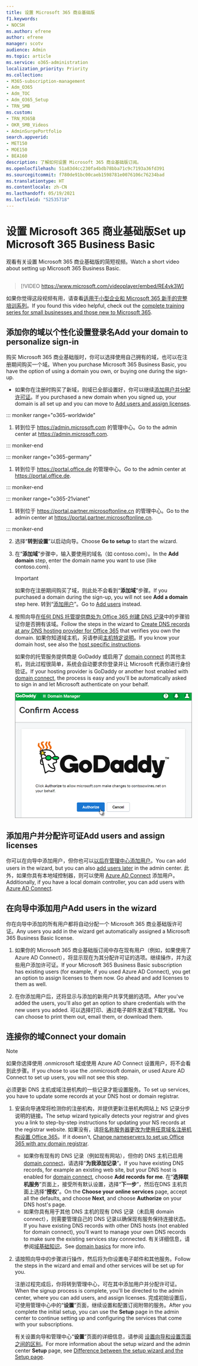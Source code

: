 ```yaml
---
title: 设置 Microsoft 365 商业基础版
f1.keywords:
- NOCSH
ms.author: efrene
author: efrene
manager: scotv
audience: Admin
ms.topic: article
ms.service: o365-administration
localization_priority: Priority
ms.collection:
- M365-subscription-management
- Adm_O365
- Adm_TOC
- Adm_O365_Setup
- TRN_SMB
ms.custom:
- TRN_M365B
- OKR_SMB_Videos
- AdminSurgePortfolio
search.appverid:
- MET150
- MOE150
- BEA160
description: 了解如何设置 Microsoft 365 商业基础版订阅。
ms.openlocfilehash: 51a83d4cc230fa4bdb78bba71c9c7193a36fd391
ms.sourcegitcommit: f780de91bc00caeb1598781e0076106c76234bad
ms.translationtype: HT
ms.contentlocale: zh-CN
ms.lasthandoff: 05/19/2021
ms.locfileid: "52535718"
---
```

# <a name="set-up-microsoft-365-business-basic"></a><span data-ttu-id="e93ef-103">设置 Microsoft 365 商业基础版</span><span class="sxs-lookup"><span data-stu-id="e93ef-103">Set up Microsoft 365 Business Basic</span></span>

 <span data-ttu-id="e93ef-104">观看有关设置 Microsoft 365 商业基础版的简短视频。</span><span class="sxs-lookup"><span data-stu-id="e93ef-104">Watch a short video about setting up Microsoft 365 Business Basic.</span></span><br><br>

> [!VIDEO https://www.microsoft.com/videoplayer/embed/RE4vk3W]

<span data-ttu-id="e93ef-105">如果你觉得这段视频有用，请查看[适用于小型企业和 Microsoft 365 新手的完整培训系列](../../business-video/index.yml)。</span><span class="sxs-lookup"><span data-stu-id="e93ef-105">If you found this video helpful, check out the [complete training series for small businesses and those new to Microsoft 365](../../business-video/index.yml).</span></span>

## <a name="add-your-domain-to-personalize-sign-in"></a><span data-ttu-id="e93ef-106">添加你的域以个性化设置登录名</span><span class="sxs-lookup"><span data-stu-id="e93ef-106">Add your domain to personalize sign-in</span></span>

<span data-ttu-id="e93ef-107">购买 Microsoft 365 商业基础版时，你可以选择使用自己拥有的域，也可以在注册期间购买一个域。</span><span class="sxs-lookup"><span data-stu-id="e93ef-107">When you purchase Microsoft 365 Business Basic, you have the option of using a domain you own, or buying one during the sign-up.</span></span>

- <span data-ttu-id="e93ef-108">如果你在注册时购买了新域，则域已全部设置好，你可以继续[添加用户并分配许可证](#add-users-and-assign-licenses)。</span><span class="sxs-lookup"><span data-stu-id="e93ef-108">If you purchased a new domain when you signed up, your domain is all set up and you can move to [Add users and assign licenses](#add-users-and-assign-licenses).</span></span>

 ::: moniker range="o365-worldwide"

1. <span data-ttu-id="e93ef-109">转到位于 <a href="https://go.microsoft.com/fwlink/p/?linkid=2024339" target="_blank">https://admin.microsoft.com</a> 的管理中心。</span><span class="sxs-lookup"><span data-stu-id="e93ef-109">Go to the admin center at <a href="https://go.microsoft.com/fwlink/p/?linkid=2024339" target="_blank">https://admin.microsoft.com</a>.</span></span>

::: moniker-end

::: moniker range="o365-germany"

1. <span data-ttu-id="e93ef-110">转到位于 <a href="https://go.microsoft.com/fwlink/p/?linkid=848041" target="_blank">https://portal.office.de</a> 的管理中心。</span><span class="sxs-lookup"><span data-stu-id="e93ef-110">Go to the admin center at <a href="https://go.microsoft.com/fwlink/p/?linkid=848041" target="_blank">https://portal.office.de</a>.</span></span>

::: moniker-end

::: moniker range="o365-21vianet"

1. <span data-ttu-id="e93ef-111">转到位于 <a href="https://go.microsoft.com/fwlink/p/?linkid=850627" target="_blank">https://portal.partner.microsoftonline.cn</a> 的管理中心。</span><span class="sxs-lookup"><span data-stu-id="e93ef-111">Go to the admin center at <a href="https://go.microsoft.com/fwlink/p/?linkid=850627" target="_blank">https://portal.partner.microsoftonline.cn</a>.</span></span>

::: moniker-end 

2. <span data-ttu-id="e93ef-112">选择“**转到设置**”以启动向导。</span><span class="sxs-lookup"><span data-stu-id="e93ef-112">Choose **Go to setup** to start the wizard.</span></span>
    
3. <span data-ttu-id="e93ef-113">在“**添加域**”步骤中，输入要使用的域名（如 contoso.com）。</span><span class="sxs-lookup"><span data-stu-id="e93ef-113">In the **Add domain** step, enter the domain name you want to use (like contoso.com).</span></span>

    > [!IMPORTANT]
    > <span data-ttu-id="e93ef-114">如果你在注册期间购买了域，则此处不会看到“**添加域**”步骤。</span><span class="sxs-lookup"><span data-stu-id="e93ef-114">If you purchased a domain during the sign-up, you will not see **Add a domain** step here.</span></span> <span data-ttu-id="e93ef-115">转到“[添加用户](#add-users-and-assign-licenses)”。</span><span class="sxs-lookup"><span data-stu-id="e93ef-115">Go to [Add users](#add-users-and-assign-licenses) instead.</span></span>

    
4. <span data-ttu-id="e93ef-116">按照向导[在任何 DNS 托管提供商处为 Office 365 创建 DNS 记录](/office365/admin/get-help-with-domains/create-dns-records-at-any-dns-hosting-provider)中的步骤验证你是否拥有该域。</span><span class="sxs-lookup"><span data-stu-id="e93ef-116">Follow the steps in the wizard to [Create DNS records at any DNS hosting provider for Office 365](/office365/admin/get-help-with-domains/create-dns-records-at-any-dns-hosting-provider) that verifies you own the domain.</span></span> <span data-ttu-id="e93ef-117">如果你知道域主机，另请参阅[主机特定说明](/office365/admin/get-help-with-domains/set-up-your-domain-host-specific-instructions)。</span><span class="sxs-lookup"><span data-stu-id="e93ef-117">If you know your domain host, see also the [host specific instructions](/office365/admin/get-help-with-domains/set-up-your-domain-host-specific-instructions).</span></span>

    <span data-ttu-id="e93ef-118">如果你的托管服务提供商是 GoDaddy 或启用了 [domain connect](/office365/admin/get-help-with-domains/domain-connect) 的其他主机，则此过程很简单，系统会自动要求你登录并让 Microsoft 代表你进行身份验证。</span><span class="sxs-lookup"><span data-stu-id="e93ef-118">If your hosting provider is GoDaddy or another host enabled with [domain connect](/office365/admin/get-help-with-domains/domain-connect), the process is easy and you'll be automatically asked to sign in and let Microsoft authenticate on your behalf.</span></span>

    ![在 GoDaddy“确认访问”页面上，选择“授权”。](../../media/godaddyauth.png)

## <a name="add-users-and-assign-licenses"></a><span data-ttu-id="e93ef-120">添加用户并分配许可证</span><span class="sxs-lookup"><span data-stu-id="e93ef-120">Add users and assign licenses</span></span>

<span data-ttu-id="e93ef-121">你可以在向导中添加用户，但你也可以[以后在管理中心添加用户](../add-users/add-users.md)。</span><span class="sxs-lookup"><span data-stu-id="e93ef-121">You can add users in the wizard, but you can also [add users later](../add-users/add-users.md) in the admin center.</span></span> <span data-ttu-id="e93ef-122">此外，如果你具有本地域控制器，则可以使用 [Azure AD Connect](/azure/active-directory/hybrid/how-to-connect-install-express) 添加用户。</span><span class="sxs-lookup"><span data-stu-id="e93ef-122">Additionally, if you have a local domain controller, you can add users with [Azure AD Connect](/azure/active-directory/hybrid/how-to-connect-install-express).</span></span>

## <a name="add-users-in-the-wizard"></a><span data-ttu-id="e93ef-123">在向导中添加用户</span><span class="sxs-lookup"><span data-stu-id="e93ef-123">Add users in the wizard</span></span>

<span data-ttu-id="e93ef-124">你在向导中添加的所有用户都将自动分配一个 Microsoft 365 商业基础版许可证。</span><span class="sxs-lookup"><span data-stu-id="e93ef-124">Any users you add in the wizard get automatically assigned a Microsoft 365 Business Basic license.</span></span>

1. <span data-ttu-id="e93ef-p104">如果你的 Microsoft 365 商业基础版订阅中存在现有用户（例如，如果使用了 Azure AD Connect），将显示现在为其分配许可证的选项。继续操作，并为这些用户添加许可证。</span><span class="sxs-lookup"><span data-stu-id="e93ef-p104">If your Microsoft 365 Business Basic subscription has existing users (for example, if you used Azure AD Connect), you get an option to assign licenses to them now. Go ahead and add licenses to them as well.</span></span>

2. <span data-ttu-id="e93ef-127">在你添加用户后，还将显示与添加的新用户共享凭据的选项。</span><span class="sxs-lookup"><span data-stu-id="e93ef-127">After you've added the users, you'll also get an option to share credentials with the new users you added.</span></span> <span data-ttu-id="e93ef-128">可以选择打印、通过电子邮件发送或下载凭据。</span><span class="sxs-lookup"><span data-stu-id="e93ef-128">You can choose to print them out, email them, or download them.</span></span>

## <a name="connect-your-domain"></a><span data-ttu-id="e93ef-129">连接你的域</span><span class="sxs-lookup"><span data-stu-id="e93ef-129">Connect your domain</span></span>

> [!NOTE]
> <span data-ttu-id="e93ef-130">如果你选择使用 .onmicrosoft 域或使用 Azure AD Connect 设置用户，将不会看到此步骤。</span><span class="sxs-lookup"><span data-stu-id="e93ef-130">If you chose to use the .onmicrosoft domain, or used Azure AD Connect to set up users, you will not see this step.</span></span>
  
<span data-ttu-id="e93ef-131">必须更新 DNS 主机或域注册机构的一些记录才能设置服务。</span><span class="sxs-lookup"><span data-stu-id="e93ef-131">To set up services, you have to update some records at your DNS host or domain registrar.</span></span>
  
1. <span data-ttu-id="e93ef-132">安装向导通常将检测你的注册机构，并提供更新注册机构网站上 NS 记录分步说明的链接。</span><span class="sxs-lookup"><span data-stu-id="e93ef-132">The setup wizard typically detects your registrar and gives you a link to step-by-step instructions for updating your NS records at the registrar website.</span></span> <span data-ttu-id="e93ef-133">如果没有，请[将名称服务器更改为使用任意域名注册机构设置 Office 365](../get-help-with-domains/change-nameservers-at-any-domain-registrar.md)。</span><span class="sxs-lookup"><span data-stu-id="e93ef-133">If it doesn't, [Change nameservers to set up Office 365 with any domain registrar](../get-help-with-domains/change-nameservers-at-any-domain-registrar.md).</span></span> 

    - <span data-ttu-id="e93ef-134">如果你有现有的 DNS 记录（例如现有网站），但你的 DNS 主机已启用 [domain connect](/office365/admin/get-help-with-domains/domain-connect)，请选择“**为我添加记录**”。</span><span class="sxs-lookup"><span data-stu-id="e93ef-134">If you have existing DNS records, for example an existing web site, but your DNS host is enabled for [domain connect](/office365/admin/get-help-with-domains/domain-connect), choose **Add records for me**.</span></span> <span data-ttu-id="e93ef-135">在“**选择联机服务**”页面上，接受所有默认设置，选择“**下一步**”，然后在DNS 主机页面上选择“**授权**”。</span><span class="sxs-lookup"><span data-stu-id="e93ef-135">On the **Choose your online services** page, accept all the defaults, and choose **Next**, and choose **Authorize** on your DNS host's page.</span></span>
    - <span data-ttu-id="e93ef-136">如果你具有用于其他 DNS 主机的现有 DNS 记录（未启用 domain connect），则需要管理自己的 DNS 记录以确保现有服务保持连接状态。</span><span class="sxs-lookup"><span data-stu-id="e93ef-136">If you have existing DNS records with other DNS hosts (not enabled for domain connect), you'll want to manage your own DNS records to make sure the existing services stay connected.</span></span> <span data-ttu-id="e93ef-137">有关详细信息，请参阅[域基础知识](/office365/admin/get-help-with-domains/dns-basics)。</span><span class="sxs-lookup"><span data-stu-id="e93ef-137">See [domain basics](/office365/admin/get-help-with-domains/dns-basics) for more info.</span></span>

2. <span data-ttu-id="e93ef-138">请按照向导中的步骤进行操作，然后将为你设置电子邮件和其他服务。</span><span class="sxs-lookup"><span data-stu-id="e93ef-138">Follow the steps in the wizard and email and other services will be set up for you.</span></span>

    <span data-ttu-id="e93ef-139">注册过程完成后，你将转到管理中心，可在其中添加用户并分配许可证。</span><span class="sxs-lookup"><span data-stu-id="e93ef-139">When the signup process is complete, you'll be directed to the admin center, where you can add users, and assign licenses.</span></span> <span data-ttu-id="e93ef-140">完成初始设置后，可使用管理中心中的“**设置**”页面，继续设置和配置订阅附带的服务。</span><span class="sxs-lookup"><span data-stu-id="e93ef-140">After you complete the initial setup, you can use the **Setup** page in the admin center to continue setting up and configuring the services that come with your subscriptions.</span></span>

    <span data-ttu-id="e93ef-141">有关设置向导和管理中心“**设置**”页面的详细信息，请参阅 [设置向导和设置页面之间的区别](o365-setup-wizard-and-setup-page.md)。</span><span class="sxs-lookup"><span data-stu-id="e93ef-141">For more information about the setup wizard and the admin center **Setup** page, see [Difference between the setup wizard and the Setup page](o365-setup-wizard-and-setup-page.md).</span></span>